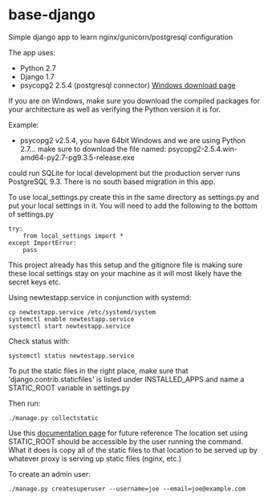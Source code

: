 base-django
===========

Simple django app to learn nginx/gunicorn/postgresql configuration

The app uses:

* Python 2.7 
* Django 1.7
* psycopg2 2.5.4 (postgresql connector) [Windows download page](http://www.stickpeople.com/projects/python/win-psycopg/ "psycopg2-windows")

If you are on Windows, make sure you download the compiled packages for your architecture as well as verifying the Python version it is for.

Example:

* psycopg2 v2.5.4, you have 64bit Windows and we are using Python 2.7... make sure to download the file named: psycopg2-2.5.4.win-amd64-py2.7-pg9.3.5-release.exe

could run SQLite for local development but the production server runs PostgreSQL 9.3.  There is no south based migration in this app.

To use local_settings.py create this in the same directory as settings.py and put your local settings in it.  You will need to add the following to the bottom of settings.py

    try:
        from local_settings import *
    except ImportError:
        pass


This project already has this setup and the gitignore file is making sure these local settings stay on your machine as it will most likely have the secret keys etc.

Using newtestapp.service in conjunction with systemd:

    cp newtestapp.service /etc/systemd/system
    systemctl enable newtestapp.service
    systemctl start newtestapp.service

Check status with:

    systemctl status newtestapp.service

To put the static files in the right place, make sure that 'django.contrib.staticfiles' is listed under INSTALLED_APPS and name a STATIC_ROOT variable in settings.py

Then run:

    ./manage.py collectstatic

Use this [documentation page](https://docs.djangoproject.com/en/1.7/ref/contrib/staticfiles/ "static files docs") for future reference
The location set using STATIC_ROOT should be accessible by the user running the command.  What it does is copy all of the static files to that location to be served up by whatever proxy is serving up static files (nginx, etc.)

To create an admin user:

    ./manage.py createsuperuser --username=joe --email=joe@example.com
